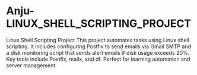 # Anju-LINUX_SHELL_SCRIPTING_PROJECT
Linux Shell Scripting Project This project automates tasks using Linux shell scripting. It includes configuring Postfix to send emails via Gmail SMTP and a disk monitoring script that sends alert emails if disk usage exceeds 20%. Key tools include Postfix, mailx, and df. Perfect for learning automation and server management.
